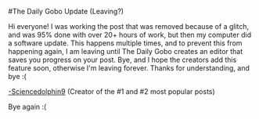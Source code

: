 #The Daily Gobo Update (Leaving?)

Hi everyone! I was working the post that was removed because of a glitch, and was 95% done with over 20+ hours of work, but then my computer did a software update. This happens multiple times, and to prevent this from happening again, I am leaving until The Daily Gobo creates an editor that saves you progress on your post. Bye, and I hope the creators add this feature soon, otherwise I'm leaving forever. Thanks for understanding, and bye :(

[-Sciencedolphin9](scratch.mit.edu/users/sciencedolphin9) (Creator of the #1 and #2 most popular posts) 

Bye again :(